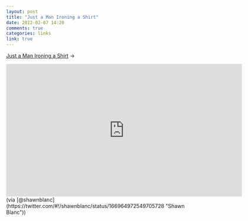 ```yaml
---
layout: post
title: "Just a Man Ironing a Shirt"
date: 2012-02-07 14:20
comments: true
categories: links
link: true
---
```

[Just a Man Ironing a Shirt](http://www.youtube.com/watch?v=0WsmiGaWoTw "Just a Man Ironing a Shirt") &rarr;  
<iframe width="640" height="360" src="http://www.youtube.com/embed/0WsmiGaWoTw" frameborder="0" allowfullscreen></iframe>  
(via [@shawnblanc](https://twitter.com/#!/shawnblanc/status/166964972549705728 "Shawn Blanc"))